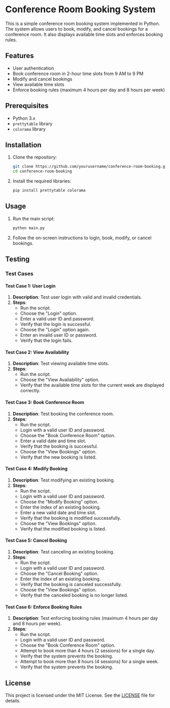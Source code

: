 # Conference Room Booking System

This is a simple conference room booking system implemented in Python. The system allows users to book, modify, and cancel bookings for a conference room. It also displays available time slots and enforces booking rules.

## Features

- User authentication
- Book conference room in 2-hour time slots from 9 AM to 9 PM
- Modify and cancel bookings
- View available time slots
- Enforce booking rules (maximum 4 hours per day and 8 hours per week)

## Prerequisites

- Python 3.x
- `prettytable` library
- `colorama` library

## Installation

1. Clone the repository:
   ```sh
   git clone https://github.com/yourusername/conference-room-booking.git
   cd conference-room-booking
   ```

2. Install the required libraries:
   ```sh
   pip install prettytable colorama
   ```

## Usage

1. Run the main script:
   ```sh
   python main.py
   ```

2. Follow the on-screen instructions to login, book, modify, or cancel bookings.

## Testing

### Test Cases

#### Test Case 1: User Login

1. **Description**: Test user login with valid and invalid credentials.
2. **Steps**:
   - Run the script.
   - Choose the "Login" option.
   - Enter a valid user ID and password.
   - Verify that the login is successful.
   - Choose the "Login" option again.
   - Enter an invalid user ID or password.
   - Verify that the login fails.

#### Test Case 2: View Availability

1. **Description**: Test viewing available time slots.
2. **Steps**:
   - Run the script.
   - Choose the "View Availability" option.
   - Verify that the available time slots for the current week are displayed correctly.

#### Test Case 3: Book Conference Room

1. **Description**: Test booking the conference room.
2. **Steps**:
   - Run the script.
   - Login with a valid user ID and password.
   - Choose the "Book Conference Room" option.
   - Enter a valid date and time slot.
   - Verify that the booking is successful.
   - Choose the "View Bookings" option.
   - Verify that the new booking is listed.

#### Test Case 4: Modify Booking

1. **Description**: Test modifying an existing booking.
2. **Steps**:
   - Run the script.
   - Login with a valid user ID and password.
   - Choose the "Modify Booking" option.
   - Enter the index of an existing booking.
   - Enter a new valid date and time slot.
   - Verify that the booking is modified successfully.
   - Choose the "View Bookings" option.
   - Verify that the modified booking is listed.

#### Test Case 5: Cancel Booking

1. **Description**: Test canceling an existing booking.
2. **Steps**:
   - Run the script.
   - Login with a valid user ID and password.
   - Choose the "Cancel Booking" option.
   - Enter the index of an existing booking.
   - Verify that the booking is canceled successfully.
   - Choose the "View Bookings" option.
   - Verify that the canceled booking is no longer listed.

#### Test Case 6: Enforce Booking Rules

1. **Description**: Test enforcing booking rules (maximum 4 hours per day and 8 hours per week).
2. **Steps**:
   - Run the script.
   - Login with a valid user ID and password.
   - Choose the "Book Conference Room" option.
   - Attempt to book more than 4 hours (2 sessions) for a single day.
   - Verify that the system prevents the booking.
   - Attempt to book more than 8 hours (4 sessions) for a single week.
   - Verify that the system prevents the booking.

## License

This project is licensed under the MIT License. See the [LICENSE](LICENSE) file for details.
